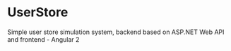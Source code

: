 # UserStore
Simple user store simulation system, backend based on ASP.NET Web API and frontend - Angular 2
